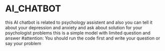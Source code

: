 # AI_CHATBOT

this AI chatbot is related to psychology assistent and also you can tell it about your depression and anxiety and ask about solution for your psychologist problems
this is a simple model with limited question and answer
#attention:
You should run the code first and write your question or say your problem
